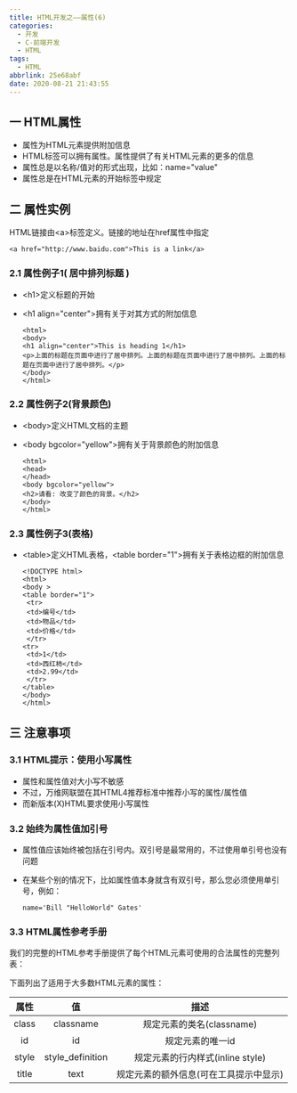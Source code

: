 ```yaml
---
title: HTML开发之——属性(6)
categories:
  - 开发
  - C-前端开发
  - HTML
tags:
  - HTML
abbrlink: 25e68abf
date: 2020-08-21 21:43:55
---
```

## 一 HTML属性

* 属性为HTML元素提供附加信息
* HTML标签可以拥有属性。属性提供了有关HTML元素的更多的信息
* 属性总是以名称/值对的形式出现，比如：name="value"
* 属性总是在HTML元素的开始标签中规定

<!--more-->

## 二 属性实例

HTML链接由\<a>标签定义。链接的地址在href属性中指定

```
<a href="http://www.baidu.com">This is a link</a>
```

### 2.1 属性例子1( 居中排列标题 )

* \<h1>定义标题的开始

* \<h1 align="center">拥有关于对其方式的附加信息

  ```
  <html>
  <body>
  <h1 align="center">This is heading 1</h1>
  <p>上面的标题在页面中进行了居中排列。上面的标题在页面中进行了居中排列。上面的标题在页面中进行了居中排列。</p>
  </body>
  </html>
  ```

### 2.2  属性例子2(背景颜色)

* \<body>定义HTML文档的主题

* \<body bgcolor="yellow">拥有关于背景颜色的附加信息

  ```
  <html>
  <head>
  </head>
  <body bgcolor="yellow">
  <h2>请看: 改变了颜色的背景。</h2>
  </body>
  </html>
  ```

### 2.3 属性例子3(表格)

* \<table>定义HTML表格，\<table border="1">拥有关于表格边框的附加信息

  ```
  <!DOCTYPE html>
  <html>
  <body >
  <table border="1">
   <tr>
   <td>编号</td>
   <td>物品</td>
   <td>价格</td>
   </tr>
  <tr>
   <td>1</td>
   <td>西红柿</td>
   <td>2.99</td>
   </tr>
  </table>
  </body>
  </html>
  ```

## 三 注意事项

### 3.1 HTML提示：使用小写属性

* 属性和属性值对大小写不敏感
* 不过，万维网联盟在其HTML4推荐标准中推荐小写的属性/属性值
* 而新版本(X)HTML要求使用小写属性

### 3.2 始终为属性值加引号

* 属性值应该始终被包括在引号内。双引号是最常用的，不过使用单引号也没有问题
* 在某些个别的情况下，比如属性值本身就含有双引号，那么您必须使用单引号，例如：

  ```
  name='Bill "HelloWorld" Gates'
  ```


### 3.3 HTML属性参考手册

我们的完整的HTML参考手册提供了每个HTML元素可使用的合法属性的完整列表：

下面列出了适用于大多数HTML元素的属性：

| 属性  |        值        |                  描述                  |
| :---: | :--------------: | :------------------------------------: |
| class |    classname     |       规定元素的类名(classname)        |
|  id   |        id        |            规定元素的唯一id            |
| style | style_definition |    规定元素的行内样式(inline style)    |
| title |       text       | 规定元素的额外信息(可在工具提示中显示) |


